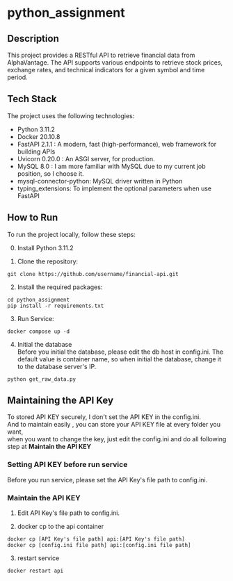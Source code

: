 # python_assignment


## Description


This project provides a RESTful API to retrieve financial data from AlphaVantage. The API supports various endpoints to retrieve stock prices, exchange rates, and technical indicators for a given symbol and time period.

## Tech Stack


The project uses the following technologies:

- Python 3.11.2
- Docker 20.10.8
- FastAPI 2.1.1 : A modern, fast (high-performance), web framework for building APIs
- Uvicorn 0.20.0 : An ASGI server, for production.
- MySQL 8.0 : I am more familiar with MySQL due to my current job position, so I choose it.
- mysql-connector-python: MySQL driver written in Python
- typing_extensions: To implement the optional parameters when use FastAPI  

## How to Run


To run the project locally, follow these steps:

0. Install Python 3.11.2

1. Clone the repository:

```
git clone https://github.com/username/financial-api.git
```

2. Install the required packages:

```
cd python_assignment
pip install -r requirements.txt
```

3. Run Service:

```
docker compose up -d
```

4. Initial the database <br>
   Before you initial the database, please edit the db host in config.ini.
   The default value is container name, so when initial the database, 
   change it to the database server's IP.
```
python get_raw_data.py
```

## Maintaining the API Key

To stored API KEY securely, I don't set the API KEY in the config.ini. <br>
And to maintain easily , you can store your API KEY file at every folder you want, <br>
when you want to change the key, just edit the config.ini and do all following step at **Maintain the API KEY**

### Setting API KEY before run service

Before you run service, please set the API Key's file path to config.ini.


### Maintain the API KEY

1. Edit API Key's file path to config.ini.

2. docker cp to the api container
```
docker cp [API Key's file path] api:[API Key's file path]
docker cp [config.ini file path] api:[config.ini file path]
```

3. restart service

```
docker restart api
```
